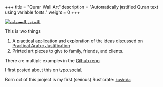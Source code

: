 +++
title = "Quran Wall Art"
description = "Automatically justified Quran text using variable fonts."
weight = 0
+++

[![الله نور السموات](../noor_50-2.png)](https://github.com/asibahi/nun/blob/master/images/noor_50.png)

This is two things:

1. A practical application and exploration of the ideas discussed on [Practical Arabic Justification](@/thoughts/2023-04-12-practical-arabic-justification/index.md)
2. Printed art pieces to give to family, friends, and clients.

There are multiple examples in the [Github repo](https://github.com/asibahi/nun/tree/master)

I first posted about this on [typo.social](https://typo.social/@asibahi/112218937752254578).

Born out of this project is my first (serious) Rust crate: [`kashida`](https://docs.rs/kashida/latest/kashida/)
